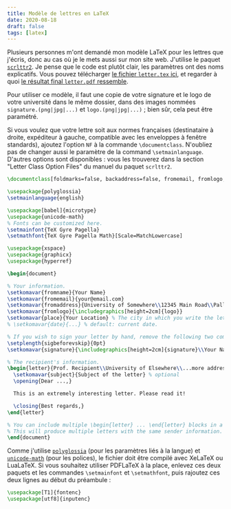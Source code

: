 ```yaml
---
title: Modèle de lettres en LaTeX
date: 2020-08-18
draft: false
tags: [latex]
---
```


Plusieurs personnes m'ont demandé mon modèle LaTeX pour les lettres que j'écris, donc au cas où je le mets aussi sur mon site web.
J'utilise le paquet [`scrlttr2`](https://www.ctan.org/pkg/scrlttr2).
Je pense que le code est plutôt clair, les paramètres ont des noms explicatifs.
Vous pouvez télécharger [le fichier `letter.tex` ici](letter.tex), et regarder à quoi [le résultat final `letter.pdf` ressemble](letter.pdf).
<!--more-->

Pour utiliser ce modèle, il faut une copie de votre signature et le logo de votre université dans le même dossier, dans des images nommées `signature.(png|jpg|...)` et `logo.(png|jpg|...)` ; bien sûr, cela peut être paramétré.

Si vous voulez que votre lettre soit aux normes françaises (destinataire à droite, expéditeur à gauche, compatible avec les enveloppes à fenêtre standards), ajoutez l'option `NF` à la commande `\documentclass`.
N'oubliez pas de changer aussi le paramètre de la command `\setmainlanguage`.
D'autres options sont disponibles : vous les trouverez dans la section "Letter Class Option Files" du manuel du paquet `scrlttr2`.

```tex
\documentclass[foldmarks=false, backaddress=false, fromemail, fromlogo, fromrule]{scrlttr2}

\usepackage{polyglossia}
\setmainlanguage{english}

\usepackage[babel]{microtype}
\usepackage{unicode-math}
% Fonts can be customized here.
\setmainfont{TeX Gyre Pagella}
\setmathfont{TeX Gyre Pagella Math}[Scale=MatchLowercase]

\usepackage{xspace}
\usepackage{graphicx}
\usepackage{hyperref}

\begin{document}

% Your information.
\setkomavar{fromname}{Your Name}
\setkomavar{fromemail}{your@email.com}
\setkomavar{fromaddress}{University of Somewhere\\12345 Main Road\\Pallet Town}
\setkomavar{fromlogo}{\includegraphics[height=2cm]{logo}}
\setkomavar{place}{Your Location} % The city in which you write the letter.
% \setkomavar{date}{...} % default: current date.

% If you wish to sign your letter by hand, remove the following two commands.
\setplength{sigbeforevskip}{0pt}                                           % removes the space reserved for a handwritten signature
\setkomavar{signature}{\includegraphics[height=2cm]{signature}\\Your Name} % inserts the picture of the signature and your name

% The recipient's information.
\begin{letter}{Prof. Recipient\\University of Elsewhere\\...more address info...}
  \setkomavar{subject}{Subject of the letter} % optional
  \opening{Dear ...,}

  This is an extremely interesting letter. Please read it!

  \closing{Best regards,}
\end{letter}

% You can include multiple \begin{letter} ... \end{letter} blocks in a single file.
% This will produce multiple letters with the same sender information.
\end{document}
```

Comme j'utilise [`polyglossia`](https://www.ctan.org/pkg/polyglossia) (pour les paramètres liés à la langue) et [`unicode-math`](https://www.ctan.org/pkg/unicode-math) (pour les polices), le fichier doit être compilé avec XeLaTeX ou LuaLaTeX.
Si vous souhaitez utiliser PDFLaTeX à la place, enlevez ces deux paquets et les commandes `\setmainfont` et `\setmathfont`, puis rajoutez ces deux lignes au début du préambule :

```tex
\usepackage[T1]{fontenc}
\usepackage[utf8]{inputenc}
```
